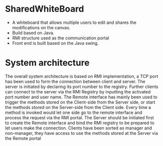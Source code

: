 # SharedWhiteBoard
- A whiteboard that allows multiple users to edit and shares the modifications on the canvas.
- Build based on Java.
- RMI structure used as the communication portal
- Front end is built based on the Java swing.


# System architecture
The overall system architecture is based on RMI implementation, a TCP port has been used to
form the connection between client and server. The server is initiated by declaring its port
number to the registry. Further clients can connect to the server via the RMI Registry by
inputting the activated port number and user name.
The Remote interface has mainly been used to trigger the methods stored on the Client-side
from the Server side, or start the methods stored on the Server-side from the Client side.
Every time a method is invoked would let one side go to the remote interface and process the
request via the RMI portal.
The Server should be initiated first to create the Remote interface and bind the RMI registry to
be prepared to let users make the connection. Clients have been sorted as manager and
non-manager, they have access to use the methods stored at the Server via the Remote
portal

